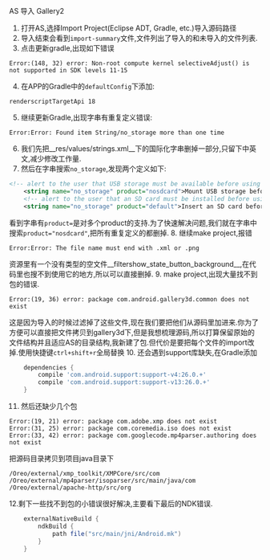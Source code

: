 AS 导入 Gallery2
1. 打开AS,选择Import Project(Eclipse ADT, Gradle, etc.)导入源码路径
2. 导入结束会看到`import-summary`文件,文件列出了导入的和未导入的文件列表.
3. 点击更新gradle,出现如下错误
```language
Error:(148, 32) error: Non-root compute kernel selectiveAdjust() is not supported in SDK levels 11-15
```
4. 在APP的Gradle中的`defaultConfig`下添加:
```language
renderscriptTargetApi 18
```
5. 继续更新Gradle,出现字串有重复定义错误:
```language
Error:Error: Found item String/no_storage more than one time
```
6. 我们先把__res/values/strings.xml__下的国际化字串删掉一部分,只留下中英文,减少修改工作量.
7. 然后在字串搜索`no_storage`,发现两个定义如下:
```xml
<!-- alert to the user that USB storage must be available before using the camera [CHAR LIMIT=NONE] -->
    <string name="no_storage" product="nosdcard">Mount USB storage before using the camera.</string>
    <!-- alert to the user that an SD card must be installed before using the camera -->
    <string name="no_storage" product="default">Insert an SD card before using the camera.</string>
```
看到字串有`product=`是对多个product的支持.为了快速解决问题,我们就在字串中搜索`product="nosdcard"`,把所有重复定义的都删掉.
8. 继续make project,报错
```language
Error:Error: The file name must end with .xml or .png
```
资源里有一个没有类型的空文件__filtershow_state_button_background__,在代码里也搜不到使用它的地方,所以可以直接删掉.
9. make project,出现大量找不到包的错误.
```language
Error:(19, 36) error: package com.android.gallery3d.common does not exist
```
这是因为导入的时候过滤掉了这些文件,现在我们要把他们从源码里加进来.你为了方便可以直接把文件拷贝到gallery3d下,但是我想梳理源码,所以打算保留原始的文件结构并且适应AS的目录结构,我新建了包.但代价是要把每个文件的import改掉.使用快捷键`ctrl+shift+r`全局替换
10. 还会遇到support库缺失,在Gradle添加
```gradle
    dependencies {
        compile 'com.android.support:support-v4:26.0.+'
        compile 'com.android.support:support-v13:26.0.+'
    }
```
11. 然后还缺少几个包
```language
Error:(19, 21) error: package com.adobe.xmp does not exist
Error:(31, 25) error: package com.coremedia.iso does not exist
Error:(33, 42) error: package com.googlecode.mp4parser.authoring does not exist
```
把源码目录拷贝到项目java目录下
```language
/Oreo/external/xmp_toolkit/XMPCore/src/com
/Oreo/external/mp4parser/isoparser/src/main/java/com
/Oreo/external/apache-http/src/org
```
12.剩下一些找不到包的小错误很好解决,主要看下最后的NDK错误.
```gradle
    externalNativeBuild {
        ndkBuild {
            path file("src/main/jni/Android.mk")
        }
    }
```
